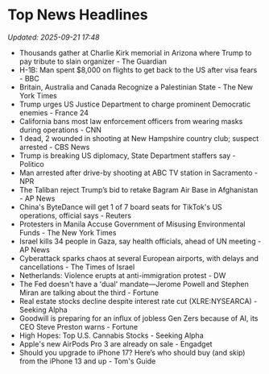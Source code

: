 # Top News Headlines

_Updated: 2025-09-21 17:48_

- Thousands gather at Charlie Kirk memorial in Arizona where Trump to pay tribute to slain organizer - The Guardian
- H-1B: Man spent $8,000 on flights to get back to the US after visa fears - BBC
- Britain, Australia and Canada Recognize a Palestinian State - The New York Times
- Trump urges US Justice Department to charge prominent Democratic enemies - France 24
- California bans most law enforcement officers from wearing masks during operations - CNN
- 1 dead, 2 wounded in shooting at New Hampshire country club; suspect arrested - CBS News
- Trump is breaking US diplomacy, State Department staffers say - Politico
- Man arrested after drive-by shooting at ABC TV station in Sacramento - NPR
- The Taliban reject Trump’s bid to retake Bagram Air Base in Afghanistan - AP News
- China's ByteDance will get 1 of 7 board seats for TikTok's US operations, official says - Reuters
- Protesters in Manila Accuse Government of Misusing Environmental Funds - The New York Times
- Israel kills 34 people in Gaza, say health officials, ahead of UN meeting - AP News
- Cyberattack sparks chaos at several European airports, with delays and cancellations - The Times of Israel
- Netherlands: Violence erupts at anti-immigration protest - DW
- The Fed doesn't have a 'dual' mandate—Jerome Powell and Stephen Miran are talking about the third - Fortune
- Real estate stocks decline despite interest rate cut (XLRE:NYSEARCA) - Seeking Alpha
- Goodwill is preparing for an influx of jobless Gen Zers because of AI, its CEO Steve Preston warns - Fortune
- High Hopes: Top U.S. Cannabis Stocks - Seeking Alpha
- Apple's new AirPods Pro 3 are already on sale - Engadget
- Should you upgrade to iPhone 17? Here’s who should buy (and skip) from the iPhone 13 and up - Tom's Guide